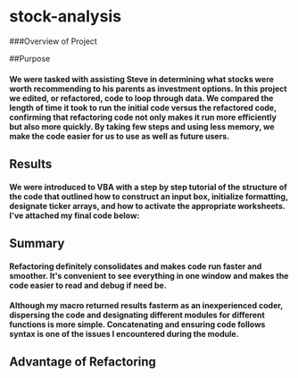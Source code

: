 # stock-analysis
###Overview of Project

##Purpose
#### We were tasked with assisting Steve in determining what stocks were worth recommending to his parents as investment options. In this project we edited, or refactored, code to loop through data. We compared the length of time it took to run the initial code versus the refactored code, confirming that refactoring code not only makes it run more efficiently but also more quickly. By taking few steps and using less memory, we make the code easier for us to use as well as future users.

## Results
#### We were introduced to VBA with a step by step tutorial of the structure of the code that outlined how to construct an input box, initialize formatting, designate ticker arrays, and how to activate the appropriate worksheets. I've attached my final code below:
## Summary
#### Refactoring definitely consolidates and makes code run faster and smoother. It's convenient to see everything in one window and makes the code easier to read and debug if need be.
#### Although my macro returned results fasterm as an inexperienced coder, dispersing the code and designating different modules for different functions is more simple. Concatenating and ensuring code follows syntax is one of the issues I encountered during the module.
## Advantage of Refactoring
#### 

